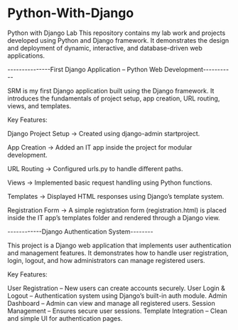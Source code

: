 # Python-With-Django


Python with Django Lab  This repository contains my lab work and projects developed using Python and Django framework. It demonstrates the design and deployment of dynamic, interactive, and database-driven web applications.





---------------First Django Application – Python Web Development-----------

SRM is my first Django application built using the Django framework. It introduces the fundamentals of project setup, app creation, URL routing, views, and templates.

Key Features:

Django Project Setup → Created using django-admin startproject.

App Creation → Added an IT app inside the project for modular development.

URL Routing → Configured urls.py to handle different paths.

Views → Implemented basic request handling using Python functions.

Templates → Displayed HTML responses using Django’s template system.

Registration Form → A simple registration form (registration.html) is placed inside the IT app’s templates folder and rendered through a Django view.






------------Django Authentication System--------

This project is a Django web application that implements user authentication and management features. It demonstrates how to handle user registration, login, logout, and how administrators can manage registered users.

Key Features:

User Registration – New users can create accounts securely.
User Login & Logout – Authentication system using Django’s built-in auth module.
Admin Dashboard – Admin can view and manage all registered users.
Session Management – Ensures secure user sessions.
Template Integration – Clean and simple UI for authentication pages.



